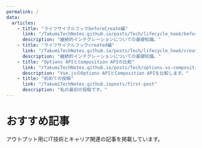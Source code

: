 ```yaml
---
permalink: /
data:
  articles:
    - title: "ライフサイクルフックbeforeCreate編"
      link: "/TakumiTechNotes.github.io/posts/Tech/lifecycle_hook/beforeCreate"
      description: "継続的インテグレーションについての基礎知識。"
    - title: "ライフサイクルフックcreated編"
      link: "/TakumiTechNotes.github.io/posts/Tech/lifecycle_hook/created"
      description: "継続的インテグレーションについての基礎知識。"
    - title: "Options APIとComposition APIの比較"
      link: "/TakumiTechNotes.github.io/posts/Tech/options-vs-composition-api"
      description: "Vue.jsのOptions APIとComposition APIを比較します。"
    - title: "初めての投稿"
      link: "/TakumiTechNotes.github.ioposts/first-post"
      description: "私の最初の投稿です。"
---
```


# おすすめ記事

アウトプット用にIT技術とキャリア関連の記事を掲載しています。

<!-- ## カテゴリ一覧

- [IT技術関連の記事はこちら](./posts/Tech/)
- [転職・副業関連はこちら](./posts/Job/) -->

<template>
  <div class="articles">
    <ArticleCard v-for="(article, index) in $frontmatter.data.articles" :key="index" :article="article" />
  </div>
</template>

<style scoped>
.articles {
  display: flex;
  flex-wrap: wrap;
  gap: 16px;
}
</style>
